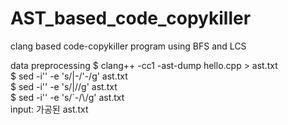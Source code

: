 # AST_based_code_copykiller

clang based code-copykiller program using BFS and LCS 

data preprocessing
$ clang++ -cc1 -ast-dump hello.cpp > ast.txt\
$ sed -i'' -e 's/\|-/'-/g' ast.txt \
$ sed -i'' -e 's/\|//g' ast.txt \
$ sed -i'' -e 's/\`-/\\/g' ast.txt
<br/>
input: 가공된 ast.txt
